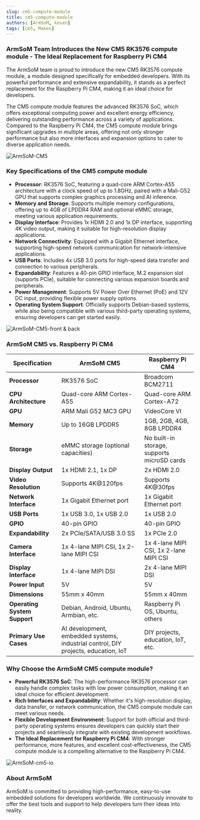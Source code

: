 ```yaml
---
slug: cm5-compute-module
title: cm5-compute-module
authors: [ArmSoM, keven]
tags: [cm5, Makes]
---
```


### ArmSoM Team Introduces the New CM5 RK3576 compute module - The Ideal Replacement for Raspberry Pi CM4

The ArmSoM team is proud to introduce the new CM5 RK3576 compute module, a module designed specifically for embedded developers. With its powerful performance and extensive expandability, it stands as a perfect replacement for the Raspberry Pi CM4, making it an ideal choice for developers.

The CM5 compute module features the advanced RK3576 SoC, which offers exceptional computing power and excellent energy efficiency, delivering outstanding performance across a variety of applications. Compared to the Raspberry Pi CM4, the CM5 compute module brings significant upgrades in multiple areas, offering not only stronger performance but also more interfaces and expansion options to cater to diverse application needs.

![ArmSoM-CM5](/img/cm/cm5.png)

### Key Specifications of the CM5 compute module

- **Processor**: RK3576 SoC, featuring a quad-core ARM Cortex-A55 architecture with a clock speed of up to 1.8GHz, paired with a Mali-G52 GPU that supports complex graphics processing and AI inference.
- **Memory and Storage**: Supports multiple memory configurations, offering up to 4GB of LPDDR4 RAM and optional eMMC storage, meeting various application requirements.
- **Display Interface**: Provides 1x HDMI 2.0 and 1x DP interface, supporting 4K video output, making it suitable for high-resolution display applications.
- **Network Connectivity**: Equipped with a Gigabit Ethernet interface, supporting high-speed network communication for network-intensive applications.
- **USB Ports**: Includes 4x USB 3.0 ports for high-speed data transfer and connection to various peripherals.
- **Expandability**: Features a 40-pin GPIO interface, M.2 expansion slot (supports PCIe), suitable for connecting various expansion boards and peripherals.
- **Power Management**: Supports 5V Power Over Ethernet (PoE) and 12V DC input, providing flexible power supply options.
- **Operating System Support**: Officially supports Debian-based systems, while also being compatible with various third-party operating systems, ensuring developers can get started easily.

![ArmSoM-CM5-front & back](/img/cm/armsom-cm5-front&back1.jpg)

### ArmSoM CM5 vs. Raspberry Pi CM4

| Specification           | ArmSoM CM5                        | Raspberry Pi CM4               |
|-------------------------|----------------------------------|--------------------------------|
| **Processor**           | RK3576 SoC                        | Broadcom BCM2711               |
| **CPU Architecture**    | Quad-core ARM Cortex-A55          | Quad-core ARM Cortex-A72       |
| **GPU**                 | ARM Mali G52 MC3 GPU              | VideoCore VI                   |
| **Memory**              | Up to 16GB LPDDR5                 | 1GB, 2GB, 4GB, 8GB LPDDR4      |
| **Storage**             | eMMC storage (optional capacities) | No built-in storage, supports microSD cards |
| **Display Output**      | 1x HDMI 2.1, 1x DP               | 2x HDMI 2.0                    |
| **Video Resolution**    | Supports 4K@120fps                | Supports 4K@30fps              |
| **Network Interface**   | 1x Gigabit Ethernet port          | 1x Gigabit Ethernet port       |
| **USB Ports**           | 1x USB 3.0, 1x USB 2.0           | 1x USB 2.0                     |
| **GPIO**                | 40-pin GPIO                       | 40-pin GPIO                    |
| **Expandability**       | 2x PCIe/SATA/USB 3.0 SS           | 1x PCIe 2.0                    |
| **Camera Interface**    | 1x 4-lane MIPI CSI, 1x 2-lane MIPI CSI | 1x 4-lane MIPI CSI, 1x 2-lane MIPI CSI |
| **Display Interface**   | 1x 4-lane MIPI DSI                | 2x 4-lane MIPI DSI             |
| **Power Input**         | 5V                                | 5V                             |
| **Dimensions**          | 55mm x 40mm                       | 55mm x 40mm                    |
| **Operating System Support** | Debian, Android, Ubuntu, Armbian, etc. | Raspberry Pi OS, Ubuntu, others |
| **Primary Use Cases**   | AI development, embedded systems, industrial control, DIY projects, education, IoT | DIY projects, education, IoT, etc. |

### Why Choose the ArmSoM CM5 compute module?

- **Powerful RK3576 SoC**: The high-performance RK3576 processor can easily handle complex tasks with low power consumption, making it an ideal choice for efficient development.
- **Rich Interfaces and Expandability**: Whether it's high-resolution display, data transfer, or network communication, the CM5 compute module can meet various needs.
- **Flexible Development Environment**: Support for both official and third-party operating systems ensures developers can quickly start their projects and seamlessly integrate with existing development workflows.
- **The Ideal Replacement for Raspberry Pi CM4**: With stronger performance, more features, and excellent cost-effectiveness, the CM5 compute module is a compelling alternative to the Raspberry Pi CM4.

![ArmSoM-cm5-io](/img/cm/cm5-io-layout.png)

### About ArmSoM

ArmSoM is committed to providing high-performance, easy-to-use embedded solutions for developers worldwide. We continuously innovate to offer the best tools and support to help developers turn their ideas into reality.